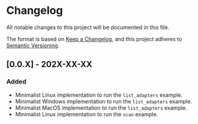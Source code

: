 # Changelog
All notable changes to this project will be documented in this file.

The format is based on [Keep a Changelog](https://keepachangelog.com/en/1.0.0/),
and this project adheres to [Semantic Versioning](https://semver.org/spec/v2.0.0.html).

## [0.0.X] - 202X-XX-XX
### Added
- Minimalist Linux implementation to run the `list_adapters` example.
- Minimalist Windows implementation to run the `list_adapters` example.
- Minimalist MacOS implementation to run the `list_adapters` example.
- Minimalist Linux implementation to run the `scan` example.